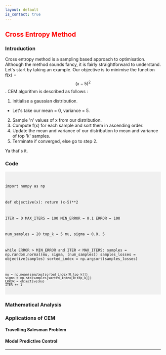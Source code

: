 ```yaml
---
layout: default
is_contact: true
---
```

##  <span style="color:red"> Cross Entropy Method </span>

### Introduction
Cross entropy method is a sampling based approach to optimisation. Although the method sounds fancy, it is fairly straightforward to understand. Let's start by taking an example. Our objective is to minimise the function f(x) = $$ (x-5) ^2 $$. CEM algorithm is described as follows :
1. Initialise a gaussian distribution.
  * Let's take our mean = 0, variance = 5.
2. Sample 'n' values of x from our distribution.
3. Compute f(x) for each sample and sort them in ascending order.
4. Update the mean and variance of our distribution to mean and variance of top 'k' samples.
5. Terminate if converged, else go to step 2.

Ya that's it.

### Code
<div style="background-color: rgb(240, 240, 240)">

<code>

import numpy as np

def objective(x):
    return (x-5)**2


ITER = 0
MAX_ITERS = 100
MIN_ERROR = 0.1
ERROR = 100

num_samples = 20
top_k = 5
mu, sigma = 0.0, 5

while ERROR > MIN_ERROR and ITER < MAX_ITERS:
    samples = np.random.normal(mu, sigma, (num_samples))
    samples_losses = objective(samples)
    sorted_index = np.argsort(samples_losses)
    
    mu = np.mean(samples[sorted_index[0:top_k]])
    sigma = np.std(samples[sorted_index[0:top_k]])
    ERROR = objective(mu)
    ITER += 1


</code>

</div>


### Mathematical Analysis

### Applications of CEM

#### Travelling Salesman Problem

#### Model Predictive Control

---
